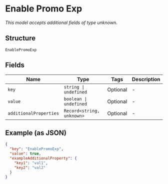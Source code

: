 
# Enable Promo Exp

*This model accepts additional fields of type unknown.*

## Structure

`EnablePromoExp`

## Fields

| Name | Type | Tags | Description |
|  --- | --- | --- | --- |
| `key` | `string \| undefined` | Optional | - |
| `value` | `boolean \| undefined` | Optional | - |
| `additionalProperties` | `Record<string, unknown>` | Optional | - |

## Example (as JSON)

```json
{
  "key": "EnablePromoExp",
  "value": true,
  "exampleAdditionalProperty": {
    "key1": "val1",
    "key2": "val2"
  }
}
```

